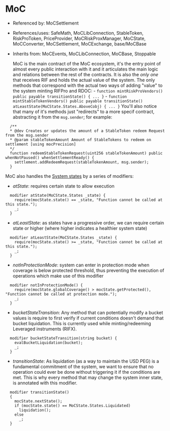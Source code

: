 # MoC

- Referenced by: MoCSettlement
- References/uses: SafeMath, MoCLibConnection, StableToken, RiskProToken, PriceProvider, MoCRiskProxManager, MoCState, MoCConverter, MoCSettlement, MoCExchange, base/MoCBase
- Inherits from: MoCEvents, MoCLibConnection, MoCBase, Stoppable

  MoC is the main contract of the MoC ecosystem, it's the entry point of almost every public interaction with it and it articulates the main logic and relations between the rest of the contracts.
  It is also the _only one_ that receives RIF and holds the actual value of the system. The only methods that correspond with the actual two ways of adding "value" to the system minting RIFPro and RDOC: - `function mintRiskProVendors() public payable transitionState() { ... }` - `function mintStableTokenVendors() public payable transitionState() atLeastState(MoCState.States.AboveCobj) { ... }`
  You'll also notice that many of it's methods just "redirects" to a more specif contract, abstracting it from the `msg.sender`; for example:

```sol
  /**
  * @dev Creates or updates the amount of a StableToken redeem Request from the msg.sender
  * @param stableTokenAmount Amount of StableTokens to redeem on settlement [using mocPrecision]
  */
  function redeemStableTokenRequest(uint256 stableTokenAmount) public whenNotPaused() whenSettlementReady() {
    settlement.addRedeemRequest(stableTokenAmount, msg.sender);
  }
```

MoC also handles the [System states](system-states.md) by a series of modifiers:

- _atState_: requires certain state to allow execution

```
  modifier atState(MoCState.States _state) {
    require(mocState.state() == _state, "Function cannot be called at this state.");
    _;
  }
```

- _atLeastState_: as states have a progressive order, we can require certain state or higher (where higher indicates a healthier system state)

```
  modifier atLeastState(MoCState.States _state) {
    require(mocState.state() >= _state, "Function cannot be called at this state.");
    _;
  }
```

- _notInProtectionMode_: system can enter in protection mode when coverage is below protected threshold, thus preventing the execution of operations which make use of this modifier

```
  modifier notInProtectionMode() {
    require(mocState.globalCoverage() > mocState.getProtected(), "Function cannot be called at protection mode.");
    _;
  }
```

- _bucketStateTransition_: Any method that can potentially modify a bucket values is require to first verify if current conditions doesn't demand that bucket liquidation. This is currently used while minting/redeeming Leveraged instruments (RIFX).

```
  modifier bucketStateTransition(string bucket) {
    evalBucketLiquidation(bucket);
    _;
  }
```

- _transitionState_: As liquidation (as a way to maintain the USD PEG) is a fundamental commitment of the system, we want to ensure that no operation could ever be done without triggering it if the conditions are met. This is why every method that may change the system inner state, is annotated with this modifier.

```
  modifier transitionState()
  {
    mocState.nextState();
    if (mocState.state() == MoCState.States.Liquidated)
      liquidation();
    else
      _;
  }
```
